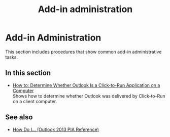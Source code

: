 ﻿---
title: Add-in administration
TOCTitle: Add-in Administration
ms:assetid: 08d383c0-18b2-4ce6-bd6b-16c4bb26801b
ms:mtpsurl: https://msdn.microsoft.com/en-us/library/Ff522354(v=office.15)
ms:contentKeyID: 55119803
ms.date: 07/24/2014
mtps_version: v=office.15
---

# Add-in Administration

This section includes procedures that show common add-in administrative tasks.

## In this section

  - [How to: Determine Whether Outlook Is a Click-to-Run Application on a Computer](how-to-determine-whether-outlook-is-a-click-to-run-application-on-a-computer.md)  
    Shows how to determine whether Outlook was delivered by Click-to-Run on a client computer.

## See also

- [How Do I... (Outlook 2013 PIA Reference)](how-do-i-outlook-2013-pia-reference.md)

